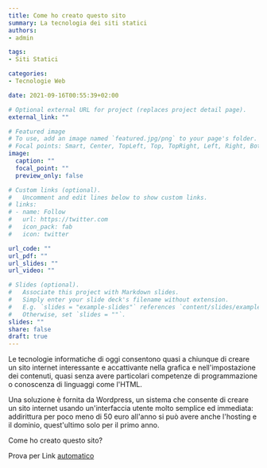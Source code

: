 ```yaml
---
title: Come ho creato questo sito
summary: La tecnologia dei siti statici
authors:
- admin

tags:
- Siti Statici

categories:
- Tecnologie Web

date: 2021-09-16T00:55:39+02:00

# Optional external URL for project (replaces project detail page).
external_link: ""

# Featured image
# To use, add an image named `featured.jpg/png` to your page's folder.
# Focal points: Smart, Center, TopLeft, Top, TopRight, Left, Right, BottomLeft, Bottom, BottomRight.
image:
  caption: ""
  focal_point: ""
  preview_only: false

# Custom links (optional).
#   Uncomment and edit lines below to show custom links.
# links:
# - name: Follow
#   url: https://twitter.com
#   icon_pack: fab
#   icon: twitter

url_code: ""
url_pdf: ""
url_slides: ""
url_video: ""

# Slides (optional).
#   Associate this project with Markdown slides.
#   Simply enter your slide deck's filename without extension.
#   E.g. `slides = "example-slides"` references `content/slides/example-slides.md`.
#   Otherwise, set `slides = ""`.
slides: ""
share: false
draft: true
---
```


Le tecnologie informatiche di oggi consentono quasi a chiunque di creare un sito internet interessante e accattivante nella grafica e nell'impostazione dei contenuti, quasi senza avere particolari competenze di programmazione o conoscenza di linguaggi come l'HTML.

Una soluzione è fornita da Wordpress, un sistema che consente di creare un sito internet usando un'interfaccia utente molto semplice ed immediata: addirittura per poco meno di 50 euro all'anno si può avere anche l'hosting e il dominio, quest'ultimo solo per il primo anno.

Come ho creato questo sito?

Prova per Link [automatico](http://www.google.com)
